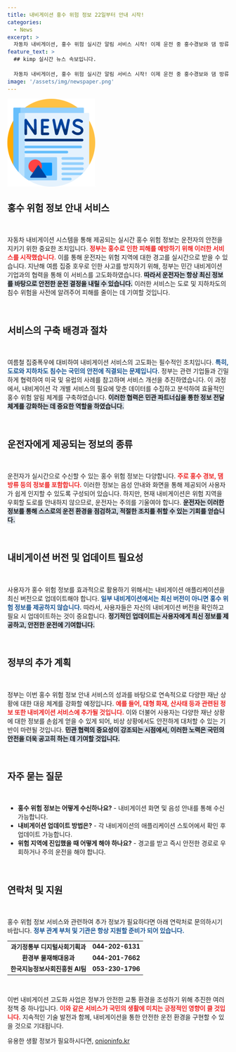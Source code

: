 ```yaml
---
title: 내비게이션 홍수 위험 정보 22일부터 안내 시작!
categories:
  - News
excerpt: >
  자동차 내비게이션, 홍수 위험 실시간 알림 서비스 시작! 이제 운전 중 홍수경보와 댐 방류 정보를 받아 안전 운전이 가능합니다. 최신 업데이트로 더 안전하게, 위험 지역에서 벗어나세요!
feature_text: >
  ## kimp 실시간 뉴스 속보입니다.

  자동차 내비게이션, 홍수 위험 실시간 알림 서비스 시작! 이제 운전 중 홍수경보와 댐 방류 정보를 받아 안전 운전이 가능합니다. 최신 업데이트로 더 안전하게, 위험 지역에서 벗어나세요!
image: '/assets/img/newspaper.png'
---
```


<p><img src="/assets/img/newspaper.png" alt="kimplant 속보" /></p>

<h2 data-ke-size="size26">홍수 위험 정보 안내 서비스</h2>

<p data-ke-size="size16">&nbsp;</p>

<p>자동차 내비게이션 시스템을 통해 제공되는 실시간 홍수 위험 정보는 운전자의 안전을 지키기 위한 중요한 조치입니다. <b><span style="color: #ee2323;">정부는 홍수로 인한 피해를 예방하기 위해 이러한 서비스를 시작했습니다.</span></b> 이를 통해 운전자는 위험 지역에 대한 경고를 실시간으로 받을 수 있습니다. 지난해 여름 집중 호우로 인한 사고를 방지하기 위해, 정부는 민간 내비게이션 기업과의 협력을 통해 이 서비스를 고도화하였습니다. <b><span style="background-color: #21538527;">따라서 운전자는 항상 최신 정보를 바탕으로 안전한 운전 결정을 내릴 수 있습니다.</span></b> 이러한 서비스는 도로 및 지하차도의 침수 위험을 사전에 알려주어 피해를 줄이는 데 기여할 것입니다.</p>

<p data-ke-size="size16">&nbsp;</p>

<h2 data-ke-size="size26">서비스의 구축 배경과 절차</h2>

<p data-ke-size="size16">&nbsp;</p>

<p>여름철 집중폭우에 대비하여 내비게이션 서비스의 고도화는 필수적인 조치입니다. <b><span style="color: #1a5490;">특히, 도로와 지하차도 침수는 국민의 안전에 직결되는 문제입니다.</span></b> 정부는 관련 기업들과 긴밀하게 협력하여 미국 및 유럽의 사례를 참고하며 서비스 개선을 추진하였습니다. 이 과정에서, 내비게이션 각 개별 서비스의 필요에 맞춘 데이터를 수집하고 분석하여 효율적인 홍수 위험 알림 체계를 구축하였습니다. <b><span style="background-color: #21538527;">이러한 협력은 민관 파트너십을 통한 정보 전달 체계를 강화하는 데 중요한 역할을 하였습니다.</span></b> </p>

<p data-ke-size="size16">&nbsp;</p>

<h2 data-ke-size="size26">운전자에게 제공되는 정보의 종류</h2>

<p data-ke-size="size16">&nbsp;</p>

<p>운전자가 실시간으로 수신할 수 있는 홍수 위험 정보는 다양합니다. <b><span style="color: #ee2323;">주로 홍수 경보, 댐 방류 등의 정보를 포함합니다.</span></b> 이러한 정보는 음성 안내와 화면을 통해 제공되어 사용자가 쉽게 인지할 수 있도록 구성되어 있습니다. 하지만, 현재 내비게이션은 위험 지역을 우회할 도로를 안내하지 않으므로, 운전자는 주의를 기울여야 합니다. <b><span style="background-color: #21538527;">운전자는 이러한 정보를 통해 스스로의 운전 환경을 점검하고, 적절한 조치를 취할 수 있는 기회를 얻습니다.</span></b> </p>

<p data-ke-size="size16">&nbsp;</p>

<h2 data-ke-size="size26">내비게이션 버전 및 업데이트 필요성</h2>

<p data-ke-size="size16">&nbsp;</p>

<p>사용자가 홍수 위험 정보를 효과적으로 활용하기 위해서는 내비게이션 애플리케이션을 최신 버전으로 업데이트해야 합니다. <b><span style="color: #1a5490;">일부 내비게이션에서는 최신 버전이 아니면 홍수 위험 정보를 제공하지 않습니다.</span></b> 따라서, 사용자들은 자신의 내비게이션 버전을 확인하고 필요 시 업데이트하는 것이 중요합니다. <b><span style="background-color: #21538527;">정기적인 업데이트는 사용자에게 최신 정보를 제공하고, 안전한 운전에 기여합니다.</span></b> </p>

<p data-ke-size="size16">&nbsp;</p>

<h2 data-ke-size="size26">정부의 추가 계획</h2>

<p data-ke-size="size16">&nbsp;</p>

<p>정부는 이번 홍수 위험 정보 안내 서비스의 성과를 바탕으로 연속적으로 다양한 재난 상황에 대한 대응 체계를 강화할 예정입니다. <b><span style="color: #ee2323;">예를 들어, 대형 화재, 산사태 등과 관련된 정보 또한 내비게이션 서비스에 추가될 것입니다.</span></b> 이와 더불어 사용자는 다양한 재난 상황에 대한 정보를 손쉽게 얻을 수 있게 되어, 비상 상황에서도 안전하게 대처할 수 있는 기반이 마련될 것입니다. <b><span style="background-color: #21538527;">민관 협력의 중요성이 강조되는 시점에서, 이러한 노력은 국민의 안전을 더욱 공고히 하는 데 기여할 것입니다.</span></b> </p>

<p data-ke-size="size16">&nbsp;</p>

<h2 data-ke-size="size26">자주 묻는 질문</h2>

<p data-ke-size="size16">&nbsp;</p>

<ul>
    <li><b>홍수 위험 정보는 어떻게 수신하나요?</b> - 내비게이션 화면 및 음성 안내를 통해 수신 가능합니다.</li>
    <li><b>내비게이션 업데이트 방법은?</b> - 각 내비게이션의 애플리케이션 스토어에서 확인 후 업데이트 가능합니다.</li>
    <li><b>위험 지역에 진입했을 때 어떻게 해야 하나요?</b> - 경고를 받고 즉시 안전한 경로로 우회하거나 주의 운전을 해야 합니다.</li>
</ul>

<p data-ke-size="size16">&nbsp;</p>

<h2 data-ke-size="size26">연락처 및 지원</h2>

<p data-ke-size="size16">&nbsp;</p>

<p>홍수 위험 정보 서비스와 관련하여 추가 정보가 필요하다면 아래 연락처로 문의하시기 바랍니다. <b><span style="color: #1a5490;">정부 관계 부처 및 기관은 항상 지원할 준비가 되어 있습니다.</span></b> </p>

<table style="width: 100%;">
    <tr>
        <td style="text-align: center; height: 17px;"><b>과기정통부 디지털사회기획과</b></td>
        <td style="text-align: center; height: 17px;"><b>044-202-6131</b></td>
    </tr>
    <tr>
        <td style="text-align: center; height: 17px;"><b>환경부 물재해대응과</b></td>
        <td style="text-align: center; height: 17px;"><b>044-201-7662</b></td>
    </tr>
    <tr>
        <td style="text-align: center; height: 17px;"><b>한국지능정보사회진흥원 AI팀</b></td>
        <td style="text-align: center; height: 17px;"><b>053-230-1796</b></td>
    </tr>
</table>

<p data-ke-size="size16">&nbsp;</p>

<p>이번 내비게이션 고도화 사업은 정부가 안전한 교통 환경을 조성하기 위해 추진한 여러 정책 중 하나입니다. <b><span style="color: #ee2323;">이와 같은 서비스가 국민의 생활에 미치는 긍정적인 영향이 클 것입니다.</span></b> 지속적인 기술 발전과 함께, 내비게이션을 통한 안전한 운전 환경을 구현할 수 있을 것으로 기대됩니다.</p>
유용한 생활 정보가 필요하시다면, <a href="https://onioninfo.kr" rel="dofollow">onioninfo.kr</a>


